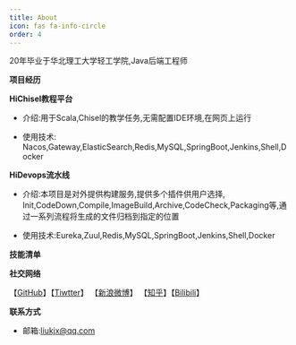 ```yaml
---
title: About
icon: fas fa-info-circle
order: 4
---
```

<!-- 
> Add Markdown syntax content to file `_tabs/about.md`{: .filepath } and it will show up on this page.
{: .prompt-tip } -->

20年毕业于华北理工大学轻工学院,Java后端工程师

**项目经历**

**HiChisel教程平台**

- 介绍:用于Scala,Chisel的教学任务,无需配置IDE环境,在网页上运行

- 使用技术: Nacos,Gateway,ElasticSearch,Redis,MySQL,SpringBoot,Jenkins,Shell,Docker

**HiDevops流水线**

- 介绍:本项目是对外提供构建服务,提供多个插件供用户选择,
  Init,CodeDown,Compile,ImageBuild,Archive,CodeCheck,Packaging等,通过一系列流程将生成的文件归档到指定的位置

- 使用技术:Eureka,Zuul,Redis,MySQL,SpringBoot,Jenkins,Shell,Docker

**技能清单**


**社交网络**

【[GitHub](https://github.com/liukjx/)】【[Tiwtter](https://twitter.com/liukjx)】 【[新浪微博](https://weibo.com/liukjx/)】 【[知乎](https://www.zhihu.com/people/liukjx)】【[Bilibili](https://space.bilibili.com/293097825)】

**联系方式**
- 邮箱:liukjx@qq.com




